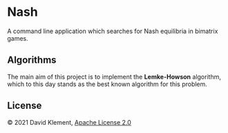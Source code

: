 # Nash

A command line application which searches for Nash equilibria in bimatrix games.

## Algorithms

The main aim of this project is to implement the **Lemke-Howson** algorithm, which to this day stands as the best known algorithm for this problem.

## License

&copy; 2021 David Klement, [Apache License 2.0](https://github.com/kulisak12/Nash/blob/master/LICENSE)